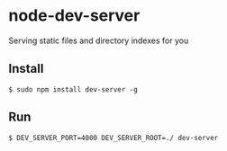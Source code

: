node-dev-server
===============

Serving static files and directory indexes for you


Install
-------
```
$ sudo npm install dev-server -g
```

Run
---
```
$ DEV_SERVER_PORT=4000 DEV_SERVER_ROOT=./ dev-server
```

